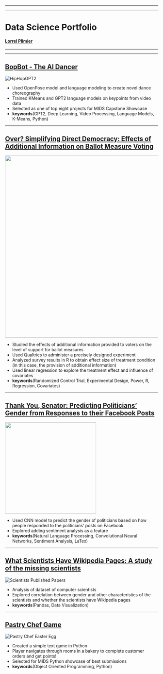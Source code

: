*****
*****

# Data Science Portfolio

#### [Lorrel Plimier](https://www.linkedin.com/in/lorrel-plimier-b117284a/)

*****
*****

## [BopBot - The AI Dancer](https://github.com/lplimier/Data_Science_Portfolio/tree/master/Bop_Bot)

![HipHopGPT2](https://github.com/lplimier/Data_Science_Portfolio/blob/master/Images/hiphip-gpt2.gif)

- Used OpenPose model and language modeling to create novel dance choreography
- Trained KMeans and GPT2 language models on keypoints from video data
- Selected as one of top eight projects for MIDS Capstone Showcase
- **keywords**(GPT2, Deep Learning, Video Processing, Language Models, K-Means, Python)

*****

## [Over? Simplifying Direct Democracy: Effects of Additional Information on Ballot Measure Voting](https://github.com/lplimier/Data_Science_Portfolio/tree/master/Direct_Democracy)

<img src="https://github.com/lplimier/Data_Science_Portfolio/blob/master/Images/DistributionOfSupport.png" width="600">

- Studied the effects of additional information provided to voters on the level of support for ballot measures
- Used Qualtrics to administer a precisely designed experiment
- Analyzed survey results in R to obtain effect size of treatment condition (in this case, the provision of additional information)
- Used linear regression to explore the treatment effect and influence of covariates
- **keywords**(Randomized Control Trial, Experimental Design, Power, R, Regression, Covariates)

*****

## [Thank You, Senator: Predicting Politicians’ Gender from Responses to their Facebook Posts](https://github.com/lplimier/Data_Science_Portfolio/tree/master/Thank_You_Senator)

<img src="https://github.com/lplimier/Data_Science_Portfolio/blob/master/Images/Figure1.png" width="300">

- Used CNN model to predict the gender of politicians based on how people responded to the politicians' posts on Facebook
- Explored adding sentiment analysis as a feature
- **keywords**(Natural Language Processing, Convolutional Neural Networks, Sentiment Analysis, LaTex)

*****

## [What Scientists Have Wikipedia Pages: A study of the missing scientists](https://github.com/lplimier/Data_Science_Portfolio/tree/master/Wiki_Gender)

![Scientists Published Papers](https://github.com/lplimier/Data_Science_Portfolio/blob/master/Images/published_continent_gender.png)

- Analysis of dataset of computer scientists
- Explored correlation between gender and other characteristics of the scientists and whether the scientists have Wikipedia pages
- **keywords**(Pandas, Data Visualization)

*****

## [Pastry Chef Game](https://github.com/lplimier/Data_Science_Portfolio/tree/master/Pastry_Chef_Game)

![Pastry Chef Easter Egg](https://github.com/lplimier/Data_Science_Portfolio/blob/master/Images/EasterEgg.gif)

- Created a simple text game in Python
- Player navigates through rooms in a bakery to complete customer orders and get points!
- Selected for MIDS Python showcase of best submissions
- **keywords**(Object Oriented Programming, Python)
